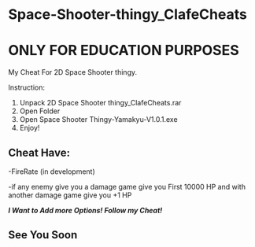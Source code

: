 # Space-Shooter-thingy_ClafeCheats
# ONLY FOR EDUCATION PURPOSES
My Cheat For 2D Space Shooter thingy.

Instruction:

1. Unpack 2D Space Shooter thingy_ClafeCheats.rar
2. Open Folder
3. Open Space Shooter Thingy-Yamakyu-V1.0.1.exe
4. Enjoy!

Cheat Have:
-
-FireRate (in development)

-if any enemy give you a damage game give you First 10000 HP and with another damage game give you +1 HP



***I Want to Add more Options! Follow my Cheat!***

See You Soon
-



